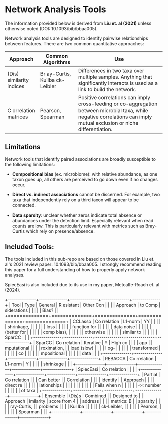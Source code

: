 # Network Analysis Tools

The information provided below is derived from **Liu et. al (2021)** unless
otherwise noted (DOI: 10.1093/bib/bbaa005).

Network analysis tools are designed to identify pairwise relationships between
features. There are two common quantitative approaches:

| Approach                 | Common Algorithms               | Use                                                                                                                                                                      |
|--------------------------|---------------------------------|--------------------------------------------------------------------------------------------------------------------------------------------------------------------------|
| (Dis) similarity indices | Br ay-Curtis, Kullba ck-Leibler | Differences in two taxa over multiple samples. Anything that significantly interacts is used as a link to build the network.                                             |
| C orrelation matrices    | Pearson, Spearman               | Positive correlations can imply cross-feeding or co-aggregation between microbial taxa, while negative correlations can imply mutual exclusion or niche differentiation. |

## Limitations

Network tools that identify paired associations are broadly susceptible to the
following limitations:

-   **Compositional bias** (ex. microbiome): with relative abundance, as one
    taxon goes up, all others are perceived to go down even if no changes occur.

-   **Direct vs. indirect associations** cannot be discerned. For example, two
    taxa that independently rely on a third taxon will appear to be connected.

-   **Data sparsity**: unclear whether zeros indicate total absence or
    abundances under the detection limit. Especially relevant when read counts
    are low. This is particularly relevant with metrics such as Bray-Curtis
    which rely on presence/absence.

## Included Tools:

The tools included in this sub-repo are based on those covered in Liu et. al's
2021 review paper: 10.1093/bib/bbaa005. I strongly recommend reading this paper
for a full understanding of how to properly apply network analyses.

SpiecEasi is also included due to its use in my paper, Metcalfe-Roach et. al
(2024).

+--------------+--------------+--------------+--------------+--------------+
| Tool         | Type         | General      | R esistant   | Other Con    |
|              |              | Approach     | to Comp      | siderations  |
|              |              |              | Bias?        |              |
+==============+==============+==============+==============+==============+
| CCLasso      | Co rrelation | L1-norm      | YY           |              |
|              |              | shrinkage,   |              |              |
|              |              | loss         |              |              |
|              |              | function for |              |              |
|              |              | data noise   |              |              |
|              |              | (better for  |              |              |
|              |              | comp bias),  |              |              |
|              |              | otherwise    |              |              |
|              |              | similar to   |              |              |
|              |              | SparCC       |              |              |
+--------------+--------------+--------------+--------------+--------------+
| SparCC       | Co rrelation | Iterative    | Y            | High co      |
|              |              | app          |              | mputational  |
|              |              | roximation,  |              | load (slow)  |
|              |              | l og-        |              |              |
|              |              | transformed  |              |              |
|              |              | co           |              |              |
|              |              | mpositional  |              |              |
|              |              | data         |              |              |
+--------------+--------------+--------------+--------------+--------------+
| REBACCA      | Co rrelation | L1-norm      | Y            |              |
|              |              | shrinkage    |              |              |
+--------------+--------------+--------------+--------------+--------------+
| SpiecEasi    | Co rrelation |              |              |              |
+--------------+--------------+--------------+--------------+--------------+
| Partial      | Co rrelation |              |              | Can better   |
| Correlation  |              |              |              | identify     |
| Approach     |              |              |              | direct re    |
|              |              |              |              | lationships  |
|              |              |              |              |              |
|              |              |              |              | Fails when n |
|              |              |              |              | \<\< number  |
|              |              |              |              | of taxa      |
+--------------+--------------+--------------+--------------+--------------+
| Ensemble     | (Dis)s       | Combined     |              | Designed to  |
| Approach     | imilarity    | score from 4 |              | address      |
|              |              | metrics: B   |              | sparsity     |
|              |              | ray-Curtis,  |              | problems     |
|              |              | Kul lba      |              |              |
|              |              | ck-Leibler,  |              |              |
|              |              | Pearson,     |              |              |
|              |              | Spearman     |              |              |
+--------------+--------------+--------------+--------------+--------------+
